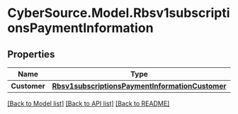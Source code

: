 # CyberSource.Model.Rbsv1subscriptionsPaymentInformation
## Properties

Name | Type | Description | Notes
------------ | ------------- | ------------- | -------------
**Customer** | [**Rbsv1subscriptionsPaymentInformationCustomer**](Rbsv1subscriptionsPaymentInformationCustomer.md) |  | [optional] 

[[Back to Model list]](../README.md#documentation-for-models) [[Back to API list]](../README.md#documentation-for-api-endpoints) [[Back to README]](../README.md)

